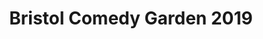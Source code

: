 ---
title: Bristol Comedy Garden 2019
position: 0
image: "/assets/img/og-image.png"
carousel:
- name: Stewart Lee
  image: "/uploads/stewart-lee.jpg"
  subheader: Lee remains one of the best stand-ups in the country — Metro
  is-sold-out: false
  line-up: Sunday Late
- name: Sean Lock
  image: "/uploads/sean-lock.jpg"
  subheader: One of the finest and most original comedians around — The Independent
  is-sold-out: false
  line-up: Wednesday
- name: Sara Pascoe
  image: "/uploads/sara-pascoe.jpg"
  subheader: She is a comic in her prime — The Times
  is-sold-out: false
  line-up: Saturday Early
- name: Rob Delaney
  image: "/uploads/rob-delaney.jpg"
  subheader: Sharp and bitingly funny — Time Out
  is-sold-out: false
  line-up: Sunday Early
- name: Ed Byrne
  image: "/uploads/rob-delaney.jpg"
  subheader: Comedy’s holy grail. Go see — Sunday Times
  is-sold-out: false
  line-up: Friday
featured:
- name: Tom Allen
  image: "/uploads/tom-allen.jpg"
  subheader: 
  is-sold-out: false
  line-up: Friday
- name: Phil Wang
  image: "/uploads/phil-wang.jpg"
  subheader: 
  is-sold-out: false
  line-up: Thursday
- name: Rose Matafeo
  image: "/uploads/rose-matafeo.jpg"
  subheader: 
  is-sold-out: false
  line-up: Sunday
- name: Tim Key
  image: "/uploads/tim-key.jpg"
  subheader: 
  is-sold-out: false
  line-up: Sunday
- name: Rachel Parris
  image: "/uploads/rachel-parris.jpg"
  subheader: 
  is-sold-out: 
  line-up: Friday
- name: Ed Byrne
  image: "/uploads/ed-byrne.jpg"
  subheader: 
  is-sold-out: true
  line-up: Wednesday
- name: Bridget Christie
  image: "/uploads/bridget-christie.jpg"
  subheader: 
  is-sold-out: 
  line-up: Saturday Early
- name: Stephen K Amos
  image: "/uploads/stephen-k-amos-01.jpg"
  subheader: 
  is-sold-out: true
  line-up: Saturday Late
layout: home
---